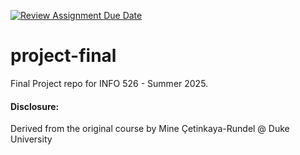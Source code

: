 [![Review Assignment Due Date](https://classroom.github.com/assets/deadline-readme-button-22041afd0340ce965d47ae6ef1cefeee28c7c493a6346c4f15d667ab976d596c.svg)](https://classroom.github.com/a/5Mx2IIjf)
# project-final

Final Project repo for INFO 526 - Summer 2025.

#### Disclosure:
Derived from the original course by Mine Çetinkaya-Rundel @ Duke University
